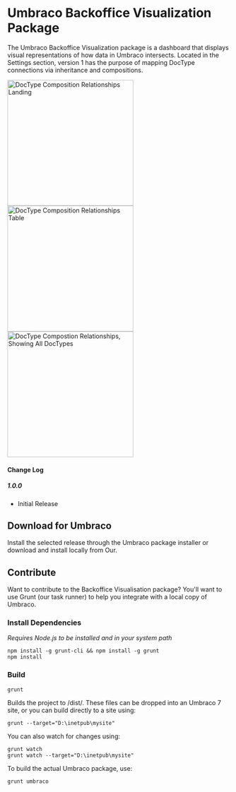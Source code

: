 # Umbraco Backoffice Visualization Package

The Umbraco Backoffice Visualization package is a dashboard that displays visual representations of how data in Umbraco intersects. Located in the Settings section, version 1 has the purpose of mapping DocType connections via inheritance and compositions.

<img src="https://docs.google.com/uc?id=0B1BeRPYxbA_SeE1lNGYtSkszTEk&export=download" width="285" title="DocType Composition Relationships Landing" />
<img src="https://docs.google.com/uc?id=0B1BeRPYxbA_SZDVVZ1oweW55WDg&export=download" width="285" title="DocType Composition Relationships Table" />
<img src="https://docs.google.com/uc?id=0B1BeRPYxbA_SRmV6SjNJQlpFTGc&export=download" width="285" title="DocType Compostion Relationships, Showing All DocTypes" />

#### Change Log

##### 1.0.0

* Initial Release

## Download for Umbraco

Install the selected release through the Umbraco package installer or download and install locally from Our.

## Contribute

Want to contribute to the Backoffice Visualisation package? You'll want to use Grunt (our task runner) to help you integrate with a local copy of Umbraco.

### Install Dependencies
*Requires Node.js to be installed and in your system path*

    npm install -g grunt-cli && npm install -g grunt
    npm install

### Build
    grunt

Builds the project to /dist/. These files can be dropped into an Umbraco 7 site, or you can build directly to a site using:

    grunt --target="D:\inetpub\mysite"

You can also watch for changes using:

    grunt watch
    grunt watch --target="D:\inetpub\mysite"

To build the actual Umbraco package, use:

    grunt umbraco
